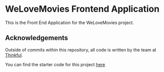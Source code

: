 # WeLoveMovies Frontend Application

This is the Front End Application for the WeLoveMovies project. 

## Acknowledgements

Outside of commits within this repository, all code is written by the team at [Thinkful](https://www.thinkful.com/).

You can find the starter code for this project [here](https://github.com/Thinkful-Ed/starter-movie-front-end)
